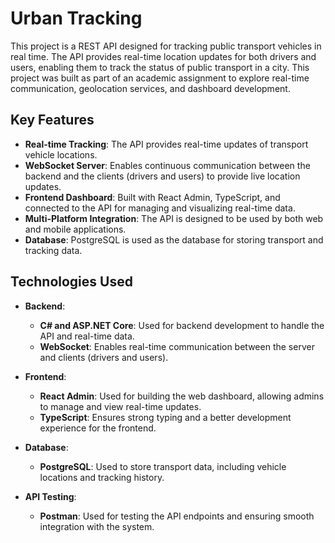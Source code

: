 # Urban Tracking

This project is a REST API designed for tracking public transport vehicles in real time. The API provides real-time location updates for both drivers and users, enabling them to track the status of public transport in a city. This project was built as part of an academic assignment to explore real-time communication, geolocation services, and dashboard development.

## Key Features

- **Real-time Tracking**: The API provides real-time updates of transport vehicle locations.
- **WebSocket Server**: Enables continuous communication between the backend and the clients (drivers and users) to provide live location updates.
- **Frontend Dashboard**: Built with React Admin, TypeScript, and connected to the API for managing and visualizing real-time data.
- **Multi-Platform Integration**: The API is designed to be used by both web and mobile applications.
- **Database**: PostgreSQL is used as the database for storing transport and tracking data.

## Technologies Used

- **Backend**:
  - **C# and ASP.NET Core**: Used for backend development to handle the API and real-time data.
  - **WebSocket**: Enables real-time communication between the server and clients (drivers and users).

- **Frontend**:
  - **React Admin**: Used for building the web dashboard, allowing admins to manage and view real-time updates.
  - **TypeScript**: Ensures strong typing and a better development experience for the frontend.

- **Database**:
  - **PostgreSQL**: Used to store transport data, including vehicle locations and tracking history.

- **API Testing**:
  - **Postman**: Used for testing the API endpoints and ensuring smooth integration with the system.